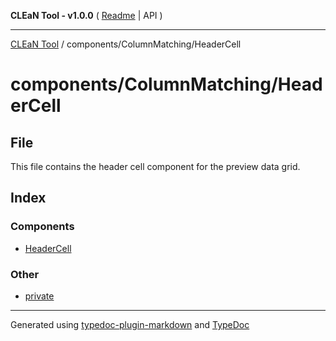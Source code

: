 **CLEaN Tool - v1.0.0** ( [Readme](../../../README.md) \| API )

***

[CLEaN Tool](../../../modules.md) / components/ColumnMatching/HeaderCell

# components/ColumnMatching/HeaderCell

## File

This file contains the header cell component for the preview data grid.

## Index

### Components

- [HeaderCell](functions/HeaderCell.md)

### Other

- [private](private/README.md)

***

Generated using [typedoc-plugin-markdown](https://www.npmjs.com/package/typedoc-plugin-markdown) and [TypeDoc](https://typedoc.org/)
